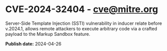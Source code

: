 # CVE-2024-32404 - cve@mitre.org

Server-Side Template Injection (SSTI) vulnerability in inducer relate before v.2024.1, allows remote attackers to execute arbitrary code via a crafted payload to the Markup Sandbox feature.

**Publish date:** 2024-04-26
